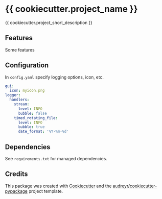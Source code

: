 # {{ cookiecutter.project_name }}

{{ cookiecutter.project_short_description }}

## Features

Some features

## Configuration

In `config.yaml` specify logging options, icon, etc.

```yaml
gui:
  icon: myicon.png
logger:
  handlers:
    stream:
      level: INFO
      bubble: false
    timed_rotating_file:
      level: INFO
      bubble: true
      date_format: '%Y-%m-%d'
```

## Dependencies

See `requirements.txt` for managed dependencies.

## Credits

This package was created with [Cookiecutter](https://github.com/audreyr/cookiecutter) and the [audreyr/cookiecutter-pypackage](https://github.com/audreyr/cookiecutter-pypackage) project template.
